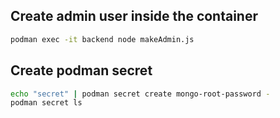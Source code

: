## Create admin user inside the container

```bash
podman exec -it backend node makeAdmin.js
```

## Create podman secret

```bash
echo "secret" | podman secret create mongo-root-password -
podman secret ls
```


